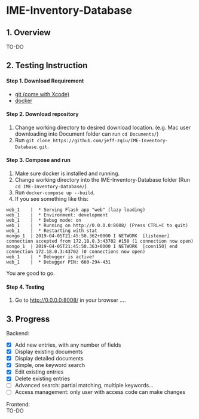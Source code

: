 # IME-Inventory-Database

## 1. Overview
TO-DO
## 2. Testing Instruction
 
#### Step 1. Download Requirement
* [git (come with Xcode)](https://developer.apple.com/xcode/)
* [docker](https://www.docker.com/products/docker-desktop)


#### Step 2. Download repository
1. Change working directory to desired download location. (e.g. Mac user downloading into Document folder can run ```cd Documents/```)  
2. Run ```git clone https://github.com/jeff-zqiu/IME-Inventory-Database.git```. 

#### Step 3. Compose and run
1. Make sure docker is installed and running.  
2. Change working directory into the IME-Inventory-Database folder (Run ```cd IME-Inventory-Database/```) 
3. Run ```docker-compose up --build```.  
4. If you see something like this:  
```
web_1    |  * Serving Flask app "web" (lazy loading)
web_1    |  * Environment: development
web_1    |  * Debug mode: on
web_1    |  * Running on http://0.0.0.0:8008/ (Press CTRL+C to quit)
web_1    |  * Restarting with stat
mongo_1  | 2019-04-05T21:45:50.362+0000 I NETWORK  [listener] connection accepted from 172.18.0.3:43702 #150 (1 connection now open)
mongo_1  | 2019-04-05T21:45:50.363+0000 I NETWORK  [conn150] end connection 172.18.0.3:43702 (0 connections now open)
web_1    |  * Debugger is active!
web_1    |  * Debugger PIN: 660-294-431
```
You are good to go.

#### Step 4. Testing
1. Go to http://0.0.0.0:8008/ in your browser
....


## 3. Progress
Backend:
- [x] Add new entries, with any number of fields
- [x] Display existing documents
- [x] Display detailed documents
- [x] Simple, one keyword search
- [x] Edit existing entries
- [x] Delete existing entries
- [ ] Advanced search: partial matching, multiple keywords...
- [ ] Access management: only user with access code can make changes

Frontend:  
TO-DO
